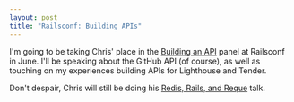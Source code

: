 ```yaml
--- 
layout: post
title: "Railsconf: Building APIs"
---
```


I'm going to be taking Chris' place in the [Building an API](http://en.oreilly.com/rails2010/public/schedule/detail/14502) panel at Railsconf in June.  I'll be speaking about the GitHub API (of course), as well as touching on my experiences building APIs for Lighthouse and Tender.

Don't despair, Chris will still be doing his [Redis, Rails, and  Reque](http://en.oreilly.com/rails2010/public/schedule/detail/14595) talk.
